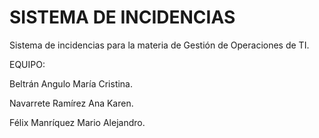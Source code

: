 # SISTEMA DE INCIDENCIAS
Sistema de incidencias para la materia de Gestión de Operaciones de TI.

EQUIPO:

Beltrán Angulo María Cristina.

Navarrete Ramírez Ana Karen.

Félix Manríquez Mario Alejandro.
